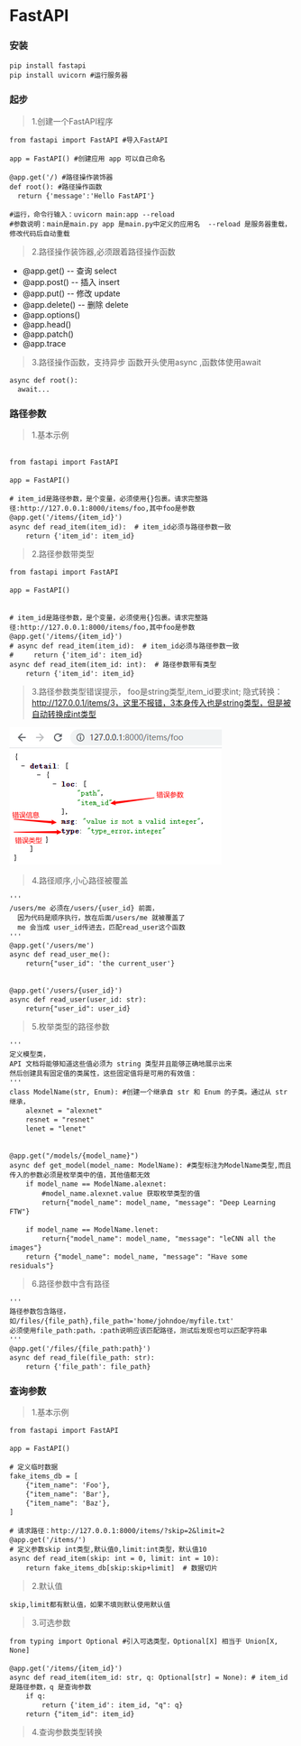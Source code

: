 # FastAPI

### 安装
```
pip install fastapi 
pip install uvicorn #运行服务器
```
### 起步
> 1.创建一个FastAPI程序
```
from fastapi import FastAPI #导入FastAPI

app = FastAPI() #创建应用 app 可以自己命名

@app.get('/) #路径操作装饰器
def root(): #路径操作函数
  return {'message':'Hello FastAPI'}

#运行，命令行输入：uvicorn main:app --reload 
#参数说明：main是main.py app 是main.py中定义的应用名  --reload 是服务器重载，修改代码后自动重载
```
> 2.路径操作装饰器,必须跟着路径操作函数
  * @app.get()      -- 查询 select
  * @app.post()     -- 插入 insert
  * @app.put()      -- 修改 update
  * @app.delete()   -- 删除 delete
  * @app.options()
  * @app.head()
  * @app.patch()
  * @app.trace

> 3.路径操作函数，支持异步 函数开头使用async ,函数体使用await
  ```
  async def root():
    await...
  ```

### 路径参数
>1.基本示例
``` 

from fastapi import FastAPI

app = FastAPI()

# item_id是路径参数，是个变量，必须使用{}包裹。请求完整路径:http://127.0.0.1:8000/items/foo,其中foo是参数
@app.get('/items/{item_id}')
async def read_item(item_id):  # item_id必须与路径参数一致
    return {'item_id': item_id}

```
> 2.路径参数带类型
```
from fastapi import FastAPI

app = FastAPI()


# item_id是路径参数，是个变量，必须使用{}包裹。请求完整路径:http://127.0.0.1:8000/items/foo,其中foo是参数
@app.get('/items/{item_id}')
# async def read_item(item_id):  # item_id必须与路径参数一致
#     return {'item_id': item_id}
async def read_item(item_id: int):  # 路径参数带有类型
    return {'item_id': item_id}

```
>3.路径参数类型错误提示，
foo是string类型,item_id要求int;
隐式转换：http://127.0.0.1/items/3，这里不报错，3本身传入也是string类型，但是被自动转换成int类型

![路径参数类型错误](./assets/路径参数类型错误.jpg)
>4.路径顺序,小心路径被覆盖
```
'''
/users/me 必须在/users/{user_id} 前面，
  因为代码是顺序执行，放在后面/users/me 就被覆盖了
  me 会当成 user_id传进去，匹配read_user这个函数
''' 
@app.get('/users/me')
async def read_user_me():
    return{"user_id": 'the current_user'}


@app.get('/users/{user_id}')
async def read_user(user_id: str):
    return{"user_id": user_id}

```
>5.枚举类型的路径参数
```
'''
定义模型类，
API 文档将能够知道这些值必须为 string 类型并且能够正确地展示出来
然后创建具有固定值的类属性，这些固定值将是可用的有效值：
'''
class ModelName(str, Enum): #创建一个继承自 str 和 Enum 的子类。通过从 str 继承，
    alexnet = "alexnet"
    resnet = "resnet"
    lenet = "lenet"


@app.get("/models/{model_name}")
async def get_model(model_name: ModelName): #类型标注为ModelName类型,而且传入的参数必须是枚举类中的值，其他值都无效
    if model_name == ModelName.alexnet:
        #model_name.alexnet.value 获取枚举类型的值
        return{"model_name": model_name, "message": "Deep Learning FTW"}

    if model_name == ModelName.lenet:
        return{"model_name": model_name, "message": "leCNN all the images"}
    return {"model_name": model_name, "message": "Have some residuals"}

```
>6.路径参数中含有路径
```
'''
路径参数包含路径，如/files/{file_path},file_path='home/johndoe/myfile.txt'
必须使用file_path:path，:path说明应该匹配路径，测试后发现也可以匹配字符串
'''
@app.get('/files/{file_path:path}')
async def read_file(file_path: str):
    return {'file_path': file_path}

```
### 查询参数
>1.基本示例
```
from fastapi import FastAPI

app = FastAPI()

# 定义临时数据
fake_items_db = [
    {"item_name": 'Foo'},
    {"item_name": 'Bar'},
    {"item_name": 'Baz'},
]

# 请求路径：http://127.0.0.1:8000/items/?skip=2&limit=2
@app.get('/items/')
# 定义参数skip int类型,默认值0,limit:int类型，默认值10
async def read_item(skip: int = 0, limit: int = 10):
    return fake_items_db[skip:skip+limit]  # 数据切片
```
>2.默认值
  ```
  skip,limit都有默认值，如果不填则默认使用默认值
  ```
>3.可选参数
```
from typing import Optional #引入可选类型，Optional[X] 相当于 Union[X, None]

@app.get('/items/{item_id}')
async def read_item(item_id: str, q: Optional[str] = None): # item_id 是路径参数，q 是查询参数
    if q:
        return {'item_id': item_id, "q": q}
    return {"item_id": item_id}

```
>4.查询参数类型转换